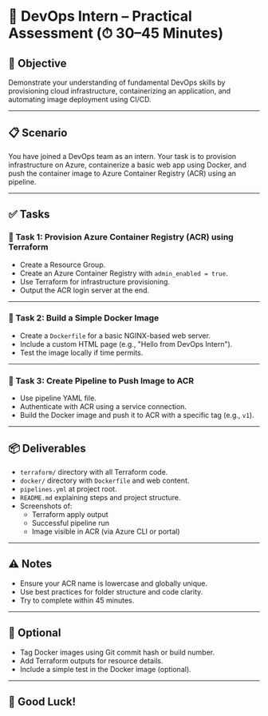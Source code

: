 # 🧪 DevOps Intern – Practical Assessment (⏱ 30–45 Minutes)

## 📌 Objective

Demonstrate your understanding of fundamental DevOps skills by provisioning cloud infrastructure, containerizing an application, and automating image deployment using CI/CD.

---

## 📋 Scenario

You have joined a DevOps team as an intern. Your task is to provision infrastructure on Azure, containerize a basic web app using Docker, and push the container image to Azure Container Registry (ACR) using an pipeline.

---

## ✅ Tasks

### 🔹 Task 1: Provision Azure Container Registry (ACR) using Terraform

- Create a Resource Group.
- Create an Azure Container Registry with `admin_enabled = true`.
- Use Terraform for infrastructure provisioning.
- Output the ACR login server at the end.


---

### 🔹 Task 2: Build a Simple Docker Image 

- Create a `Dockerfile` for a basic NGINX-based web server.
- Include a custom HTML page (e.g., "Hello from DevOps Intern").
- Test the image locally if time permits.

---

### 🔹 Task 3: Create Pipeline to Push Image to ACR 

- Use pipeline YAML file.
- Authenticate with ACR using a service connection.
- Build the Docker image and push it to ACR with a specific tag (e.g., `v1`).

---

## 📦 Deliverables

- `terraform/` directory with all Terraform code.
- `docker/` directory with `Dockerfile` and web content.
- `pipelines.yml` at project root.
- `README.md` explaining steps and project structure.
- Screenshots of:
  - Terraform apply output
  - Successful pipeline run
  - Image visible in ACR (via Azure CLI or portal)

---

## ⚠️ Notes

- Ensure your ACR name is lowercase and globally unique.
- Use best practices for folder structure and code clarity.
- Try to complete within 45 minutes.

---

## 🏁 Optional

- Tag Docker images using Git commit hash or build number.
- Add Terraform outputs for resource details.
- Include a simple test in the Docker image (optional).

---

## 🙌 Good Luck!
